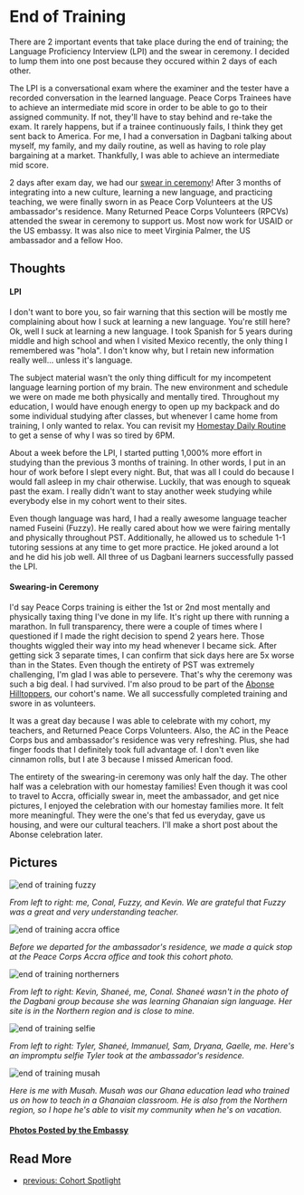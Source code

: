# End of Training
There are 2 important events that take place during the end of training; the Language Proficiency Interview (LPI) and the swear in ceremony. I decided to lump them into one post because they occured within 2 days of each other.

The LPI is a conversational exam where the examiner and the tester have a recorded conversation in the learned language. Peace Corps Trainees have to achieve an intermediate mid score in order to be able to go to their assigned community. If not, they'll have to stay behind and re-take the exam. It rarely happens, but if a trainee continuously fails, I think they get sent back to America. For me, I had a conversation in Dagbani talking about myself, my family, and my daily routine, as well as having to role play bargaining at a market. Thankfully, I was able to achieve an intermediate mid score.

2 days after exam day, we had our [swear in ceremony](https://web.facebook.com/USEmbassyGhana/videos/1047661110011275)! After 3 months of integrating into a new culture, learning a new language, and practicing teaching, we were finally sworn in as Peace Corp Volunteers at the US ambassador's residence. Many Returned Peace Corps Volunteers (RPCVs) attended the swear in ceremony to support us. Most now work for USAID or the US embassy. It was also nice to meet Virginia Palmer, the US ambassador and a fellow Hoo.

## Thoughts

#### LPI
I don't want to bore you, so fair warning that this section will be mostly me complaining about how I suck at learning a new language. You're still here? Ok, well I suck at learning a new language. I took Spanish for 5 years during middle and high school and when I visited Mexico recently, the only thing I remembered was "hola". I don't know why, but I retain new information really well... unless it's language.

The subject material wasn't the only thing difficult for my incompetent language learning portion of my brain. The new environment and schedule we were on made me both physically and mentally tired. Throughout my education, I would have enough energy to open up my backpack and do some individual studying after classes, but whenever I came home from training, I only wanted to relax. You can revisit my [Homestay Daily Routine](homestay_daily_routine.md) to get a sense of why I was so tired by 6PM.

About a week before the LPI, I started putting 1,000% more effort in studying than the previous 3 months of training. In other words, I put in an hour of work before I slept every night. But, that was all I could do because I would fall asleep in my chair otherwise. Luckily, that was enough to squeak past the exam. I really didn't want to stay another week studying while everybody else in my cohort went to their sites.

Even though language was hard, I had a really awesome language teacher named Fuseini (Fuzzy). He really cared about how we were fairing mentally and physically throughout PST. Additionally, he allowed us to schedule 1-1 tutoring sessions at any time to get more practice. He joked around a lot and he did his job well. All three of us Dagbani learners successfully passed the LPI.

#### Swearing-in Ceremony
I'd say Peace Corps training is either the 1st or 2nd most mentally and physically taxing thing I've done in my life. It's right up there with running a marathon. In full transparency, there were a couple of times where I questioned if I made the right decision to spend 2 years here. Those thoughts wiggled their way into my head whenever I became sick. After getting sick 3 separate times, I can confirm that sick days here are 5x worse than in the States. Even though the entirety of PST was extremely challenging, I'm glad I was able to persevere. That's why the ceremony was such a big deal. I had survived. I'm also proud to be part of the [Abonse Hilltoppers](/cohort_spotlight.md), our cohort's name. We all successfully completed training and swore in as volunteers.

It was a great day because I was able to celebrate with my cohort, my teachers, and Returned Peace Corps Volunteers. Also, the AC in the Peace Corps bus and ambassador's residence was very refreshing. Plus, she had finger foods that I definitely took full advantage of. I don't even like cinnamon rolls, but I ate 3 because I missed American food.

The entirety of the swearing-in ceremony was only half the day. The other half was a celebration with our homestay families! Even though it was cool to travel to Accra, officially swear in, meet the ambassador, and get nice pictures, I enjoyed the celebration with our homestay families more. It felt more meaningful. They were the one's that fed us everyday, gave us housing, and were our cultural teachers. I'll make a short post about the Abonse celebration later.

## Pictures

![end of training fuzzy](/images/end_of_training/fuzzy.png)

*From left to right: me, Conal, Fuzzy, and Kevin. We are grateful that Fuzzy was a great and very understanding teacher.*

![end of training accra office](/images/end_of_training/accra_office.png)

*Before we departed for the ambassador's residence, we made a quick stop at the Peace Corps Accra office and took this cohort photo.*

![end of training northerners](/images/end_of_training/northerners.png)

*From left to right: Kevin, Shaneé, me, Conal. Shaneé wasn't in the photo of the Dagbani group because she was learning Ghanaian sign language. Her site is in the Northern region and is close to mine.*

![end of training selfie](/images/end_of_training/selfie.png)

*From left to right: Tyler, Shaneé, Immanuel, Sam, Dryana, Gaelle, me. Here's an impromptu selfie Tyler took at the ambassador's residence.*

![end of training musah](/images/end_of_training/musah.png)

*Here is me with Musah. Musah was our Ghana education lead who trained us on how to teach in a Ghanaian classroom. He is also from the Northern region, so I hope he's able to visit my community when he's on vacation.*

#### [Photos Posted by the Embassy](https://www.instagram.com/p/CwXTgIqLiQi/?utm_source=ig_web_copy_link&igshid=MzRlODBiNWFlZA==)

## Read More
 - [previous: Cohort Spotlight](/cohort_spotlight.md)
